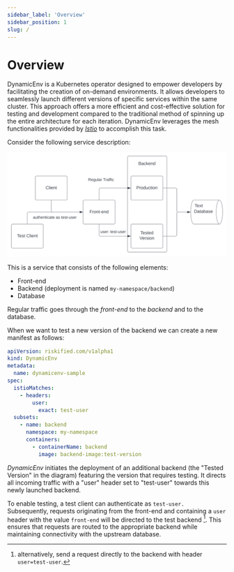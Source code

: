 ```yaml
---
sidebar_label: 'Overview'
sidebar_position: 1
slug: /
---
```


# Overview

DynamicEnv is a Kubernetes operator designed to empower developers by facilitating the creation of
on-demand environments. It allows developers to seamlessly launch different versions of specific
services within the same cluster. This approach offers a more efficient and cost-effective solution
for testing and development compared to the traditional method of spinning up the entire
architecture for each iteration. DynamicEnv leverages the mesh functionalities provided by
[_Istio_][istio] to accomplish this task.

Consider the following service description:

![sample service graph](./assets/img/overview-sample.svg)

This is a service that consists of the following elements:

* Front-end
* Backend (deployment is named `my-namespace/backend`)
* Database

Regular traffic goes through the _front-end_ to the _backend_ and to the database.

When we want to test a new version of the backend we can create a new manifest as follows:

```yaml
apiVersion: riskified.com/v1alpha1
kind: DynamicEnv
metadata:
  name: dynamicenv-sample
spec:
  istioMatches:
    - headers:
        user:
          exact: test-user
  subsets:
    - name: backend
      namespace: my-namespace
      containers:
        - containerName: backend
          image: backend-image:test-version
```

_DynamicEnv_ initiates the deployment of an additional backend (the "Tested Version" in the diagram)
featuring the version that requires testing. It directs all incoming traffic with a "user" header
set to "test-user" towards this newly launched backend.

To enable testing, a test client can authenticate as `test-user.` Subsequently, requests originating
from the front-end and containing a `user` header with the value `front-end` will be directed to the
test backend [^1]. This ensures that requests are routed to the appropriate backend while
maintaining connectivity with the upstream database.

[^1]: alternatively, send a request directly to the backend with header `user=test-user`.

[istio]: https://istio.io/
